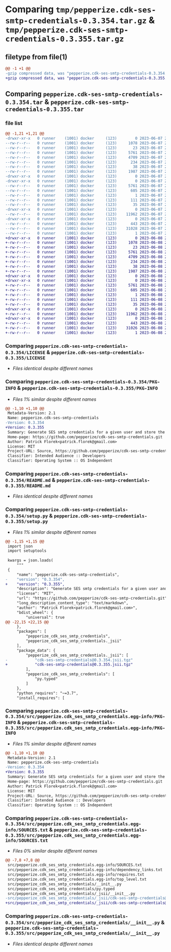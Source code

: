 # Comparing `tmp/pepperize.cdk-ses-smtp-credentials-0.3.354.tar.gz` & `tmp/pepperize.cdk-ses-smtp-credentials-0.3.355.tar.gz`

## filetype from file(1)

```diff
@@ -1 +1 @@
-gzip compressed data, was "pepperize.cdk-ses-smtp-credentials-0.3.354.tar", last modified: Wed Jun  7 23:23:28 2023, max compression
+gzip compressed data, was "pepperize.cdk-ses-smtp-credentials-0.3.355.tar", last modified: Thu Jun  8 23:09:08 2023, max compression
```

## Comparing `pepperize.cdk-ses-smtp-credentials-0.3.354.tar` & `pepperize.cdk-ses-smtp-credentials-0.3.355.tar`

### file list

```diff
@@ -1,21 +1,21 @@
-drwxr-xr-x   0 runner    (1001) docker     (123)        0 2023-06-07 23:23:28.829258 pepperize.cdk-ses-smtp-credentials-0.3.354/
--rw-r--r--   0 runner    (1001) docker     (123)     1078 2023-06-07 23:23:17.000000 pepperize.cdk-ses-smtp-credentials-0.3.354/LICENSE
--rw-r--r--   0 runner    (1001) docker     (123)       23 2023-06-07 23:23:17.000000 pepperize.cdk-ses-smtp-credentials-0.3.354/MANIFEST.in
--rw-r--r--   0 runner    (1001) docker     (123)     5761 2023-06-07 23:23:28.825258 pepperize.cdk-ses-smtp-credentials-0.3.354/PKG-INFO
--rw-r--r--   0 runner    (1001) docker     (123)     4709 2023-06-07 23:23:17.000000 pepperize.cdk-ses-smtp-credentials-0.3.354/README.md
--rw-r--r--   0 runner    (1001) docker     (123)      234 2023-06-07 23:23:17.000000 pepperize.cdk-ses-smtp-credentials-0.3.354/pyproject.toml
--rw-r--r--   0 runner    (1001) docker     (123)       38 2023-06-07 23:23:28.829258 pepperize.cdk-ses-smtp-credentials-0.3.354/setup.cfg
--rw-r--r--   0 runner    (1001) docker     (123)     1987 2023-06-07 23:23:17.000000 pepperize.cdk-ses-smtp-credentials-0.3.354/setup.py
-drwxr-xr-x   0 runner    (1001) docker     (123)        0 2023-06-07 23:23:28.825258 pepperize.cdk-ses-smtp-credentials-0.3.354/src/
-drwxr-xr-x   0 runner    (1001) docker     (123)        0 2023-06-07 23:23:28.825258 pepperize.cdk-ses-smtp-credentials-0.3.354/src/pepperize.cdk_ses_smtp_credentials.egg-info/
--rw-r--r--   0 runner    (1001) docker     (123)     5761 2023-06-07 23:23:28.000000 pepperize.cdk-ses-smtp-credentials-0.3.354/src/pepperize.cdk_ses_smtp_credentials.egg-info/PKG-INFO
--rw-r--r--   0 runner    (1001) docker     (123)      605 2023-06-07 23:23:28.000000 pepperize.cdk-ses-smtp-credentials-0.3.354/src/pepperize.cdk_ses_smtp_credentials.egg-info/SOURCES.txt
--rw-r--r--   0 runner    (1001) docker     (123)        1 2023-06-07 23:23:28.000000 pepperize.cdk-ses-smtp-credentials-0.3.354/src/pepperize.cdk_ses_smtp_credentials.egg-info/dependency_links.txt
--rw-r--r--   0 runner    (1001) docker     (123)      111 2023-06-07 23:23:28.000000 pepperize.cdk-ses-smtp-credentials-0.3.354/src/pepperize.cdk_ses_smtp_credentials.egg-info/requires.txt
--rw-r--r--   0 runner    (1001) docker     (123)       35 2023-06-07 23:23:28.000000 pepperize.cdk-ses-smtp-credentials-0.3.354/src/pepperize.cdk_ses_smtp_credentials.egg-info/top_level.txt
-drwxr-xr-x   0 runner    (1001) docker     (123)        0 2023-06-07 23:23:28.825258 pepperize.cdk-ses-smtp-credentials-0.3.354/src/pepperize_cdk_ses_smtp_credentials/
--rw-r--r--   0 runner    (1001) docker     (123)    11962 2023-06-07 23:23:17.000000 pepperize.cdk-ses-smtp-credentials-0.3.354/src/pepperize_cdk_ses_smtp_credentials/__init__.py
-drwxr-xr-x   0 runner    (1001) docker     (123)        0 2023-06-07 23:23:28.825258 pepperize.cdk-ses-smtp-credentials-0.3.354/src/pepperize_cdk_ses_smtp_credentials/_jsii/
--rw-r--r--   0 runner    (1001) docker     (123)      443 2023-06-07 23:23:17.000000 pepperize.cdk-ses-smtp-credentials-0.3.354/src/pepperize_cdk_ses_smtp_credentials/_jsii/__init__.py
--rw-r--r--   0 runner    (1001) docker     (123)    31028 2023-06-07 23:23:17.000000 pepperize.cdk-ses-smtp-credentials-0.3.354/src/pepperize_cdk_ses_smtp_credentials/_jsii/cdk-ses-smtp-credentials@0.3.354.jsii.tgz
--rw-r--r--   0 runner    (1001) docker     (123)        1 2023-06-07 23:23:17.000000 pepperize.cdk-ses-smtp-credentials-0.3.354/src/pepperize_cdk_ses_smtp_credentials/py.typed
+drwxr-xr-x   0 runner    (1001) docker     (123)        0 2023-06-08 23:09:08.657219 pepperize.cdk-ses-smtp-credentials-0.3.355/
+-rw-r--r--   0 runner    (1001) docker     (123)     1078 2023-06-08 23:08:56.000000 pepperize.cdk-ses-smtp-credentials-0.3.355/LICENSE
+-rw-r--r--   0 runner    (1001) docker     (123)       23 2023-06-08 23:08:56.000000 pepperize.cdk-ses-smtp-credentials-0.3.355/MANIFEST.in
+-rw-r--r--   0 runner    (1001) docker     (123)     5761 2023-06-08 23:09:08.657219 pepperize.cdk-ses-smtp-credentials-0.3.355/PKG-INFO
+-rw-r--r--   0 runner    (1001) docker     (123)     4709 2023-06-08 23:08:56.000000 pepperize.cdk-ses-smtp-credentials-0.3.355/README.md
+-rw-r--r--   0 runner    (1001) docker     (123)      234 2023-06-08 23:08:56.000000 pepperize.cdk-ses-smtp-credentials-0.3.355/pyproject.toml
+-rw-r--r--   0 runner    (1001) docker     (123)       38 2023-06-08 23:09:08.657219 pepperize.cdk-ses-smtp-credentials-0.3.355/setup.cfg
+-rw-r--r--   0 runner    (1001) docker     (123)     1987 2023-06-08 23:08:56.000000 pepperize.cdk-ses-smtp-credentials-0.3.355/setup.py
+drwxr-xr-x   0 runner    (1001) docker     (123)        0 2023-06-08 23:09:08.657219 pepperize.cdk-ses-smtp-credentials-0.3.355/src/
+drwxr-xr-x   0 runner    (1001) docker     (123)        0 2023-06-08 23:09:08.657219 pepperize.cdk-ses-smtp-credentials-0.3.355/src/pepperize.cdk_ses_smtp_credentials.egg-info/
+-rw-r--r--   0 runner    (1001) docker     (123)     5761 2023-06-08 23:09:08.000000 pepperize.cdk-ses-smtp-credentials-0.3.355/src/pepperize.cdk_ses_smtp_credentials.egg-info/PKG-INFO
+-rw-r--r--   0 runner    (1001) docker     (123)      605 2023-06-08 23:09:08.000000 pepperize.cdk-ses-smtp-credentials-0.3.355/src/pepperize.cdk_ses_smtp_credentials.egg-info/SOURCES.txt
+-rw-r--r--   0 runner    (1001) docker     (123)        1 2023-06-08 23:09:08.000000 pepperize.cdk-ses-smtp-credentials-0.3.355/src/pepperize.cdk_ses_smtp_credentials.egg-info/dependency_links.txt
+-rw-r--r--   0 runner    (1001) docker     (123)      111 2023-06-08 23:09:08.000000 pepperize.cdk-ses-smtp-credentials-0.3.355/src/pepperize.cdk_ses_smtp_credentials.egg-info/requires.txt
+-rw-r--r--   0 runner    (1001) docker     (123)       35 2023-06-08 23:09:08.000000 pepperize.cdk-ses-smtp-credentials-0.3.355/src/pepperize.cdk_ses_smtp_credentials.egg-info/top_level.txt
+drwxr-xr-x   0 runner    (1001) docker     (123)        0 2023-06-08 23:09:08.657219 pepperize.cdk-ses-smtp-credentials-0.3.355/src/pepperize_cdk_ses_smtp_credentials/
+-rw-r--r--   0 runner    (1001) docker     (123)    11962 2023-06-08 23:08:56.000000 pepperize.cdk-ses-smtp-credentials-0.3.355/src/pepperize_cdk_ses_smtp_credentials/__init__.py
+drwxr-xr-x   0 runner    (1001) docker     (123)        0 2023-06-08 23:09:08.657219 pepperize.cdk-ses-smtp-credentials-0.3.355/src/pepperize_cdk_ses_smtp_credentials/_jsii/
+-rw-r--r--   0 runner    (1001) docker     (123)      443 2023-06-08 23:08:56.000000 pepperize.cdk-ses-smtp-credentials-0.3.355/src/pepperize_cdk_ses_smtp_credentials/_jsii/__init__.py
+-rw-r--r--   0 runner    (1001) docker     (123)    31026 2023-06-08 23:08:56.000000 pepperize.cdk-ses-smtp-credentials-0.3.355/src/pepperize_cdk_ses_smtp_credentials/_jsii/cdk-ses-smtp-credentials@0.3.355.jsii.tgz
+-rw-r--r--   0 runner    (1001) docker     (123)        1 2023-06-08 23:08:56.000000 pepperize.cdk-ses-smtp-credentials-0.3.355/src/pepperize_cdk_ses_smtp_credentials/py.typed
```

### Comparing `pepperize.cdk-ses-smtp-credentials-0.3.354/LICENSE` & `pepperize.cdk-ses-smtp-credentials-0.3.355/LICENSE`

 * *Files identical despite different names*

### Comparing `pepperize.cdk-ses-smtp-credentials-0.3.354/PKG-INFO` & `pepperize.cdk-ses-smtp-credentials-0.3.355/PKG-INFO`

 * *Files 1% similar despite different names*

```diff
@@ -1,10 +1,10 @@
 Metadata-Version: 2.1
 Name: pepperize.cdk-ses-smtp-credentials
-Version: 0.3.354
+Version: 0.3.355
 Summary: Generate SES smtp credentials for a given user and store the credentials in a SecretsManager Secret.
 Home-page: https://github.com/pepperize/cdk-ses-smtp-credentials.git
 Author: Patrick Florek<patrick.florek@gmail.com>
 License: MIT
 Project-URL: Source, https://github.com/pepperize/cdk-ses-smtp-credentials.git
 Classifier: Intended Audience :: Developers
 Classifier: Operating System :: OS Independent
```

### Comparing `pepperize.cdk-ses-smtp-credentials-0.3.354/README.md` & `pepperize.cdk-ses-smtp-credentials-0.3.355/README.md`

 * *Files identical despite different names*

### Comparing `pepperize.cdk-ses-smtp-credentials-0.3.354/setup.py` & `pepperize.cdk-ses-smtp-credentials-0.3.355/setup.py`

 * *Files 1% similar despite different names*

```diff
@@ -1,15 +1,15 @@
 import json
 import setuptools
 
 kwargs = json.loads(
     """
 {
     "name": "pepperize.cdk-ses-smtp-credentials",
-    "version": "0.3.354",
+    "version": "0.3.355",
     "description": "Generate SES smtp credentials for a given user and store the credentials in a SecretsManager Secret.",
     "license": "MIT",
     "url": "https://github.com/pepperize/cdk-ses-smtp-credentials.git",
     "long_description_content_type": "text/markdown",
     "author": "Patrick Florek<patrick.florek@gmail.com>",
     "bdist_wheel": {
         "universal": true
@@ -22,15 +22,15 @@
     },
     "packages": [
         "pepperize_cdk_ses_smtp_credentials",
         "pepperize_cdk_ses_smtp_credentials._jsii"
     ],
     "package_data": {
         "pepperize_cdk_ses_smtp_credentials._jsii": [
-            "cdk-ses-smtp-credentials@0.3.354.jsii.tgz"
+            "cdk-ses-smtp-credentials@0.3.355.jsii.tgz"
         ],
         "pepperize_cdk_ses_smtp_credentials": [
             "py.typed"
         ]
     },
     "python_requires": "~=3.7",
     "install_requires": [
```

### Comparing `pepperize.cdk-ses-smtp-credentials-0.3.354/src/pepperize.cdk_ses_smtp_credentials.egg-info/PKG-INFO` & `pepperize.cdk-ses-smtp-credentials-0.3.355/src/pepperize.cdk_ses_smtp_credentials.egg-info/PKG-INFO`

 * *Files 1% similar despite different names*

```diff
@@ -1,10 +1,10 @@
 Metadata-Version: 2.1
 Name: pepperize.cdk-ses-smtp-credentials
-Version: 0.3.354
+Version: 0.3.355
 Summary: Generate SES smtp credentials for a given user and store the credentials in a SecretsManager Secret.
 Home-page: https://github.com/pepperize/cdk-ses-smtp-credentials.git
 Author: Patrick Florek<patrick.florek@gmail.com>
 License: MIT
 Project-URL: Source, https://github.com/pepperize/cdk-ses-smtp-credentials.git
 Classifier: Intended Audience :: Developers
 Classifier: Operating System :: OS Independent
```

### Comparing `pepperize.cdk-ses-smtp-credentials-0.3.354/src/pepperize.cdk_ses_smtp_credentials.egg-info/SOURCES.txt` & `pepperize.cdk-ses-smtp-credentials-0.3.355/src/pepperize.cdk_ses_smtp_credentials.egg-info/SOURCES.txt`

 * *Files 0% similar despite different names*

```diff
@@ -7,8 +7,8 @@
 src/pepperize.cdk_ses_smtp_credentials.egg-info/SOURCES.txt
 src/pepperize.cdk_ses_smtp_credentials.egg-info/dependency_links.txt
 src/pepperize.cdk_ses_smtp_credentials.egg-info/requires.txt
 src/pepperize.cdk_ses_smtp_credentials.egg-info/top_level.txt
 src/pepperize_cdk_ses_smtp_credentials/__init__.py
 src/pepperize_cdk_ses_smtp_credentials/py.typed
 src/pepperize_cdk_ses_smtp_credentials/_jsii/__init__.py
-src/pepperize_cdk_ses_smtp_credentials/_jsii/cdk-ses-smtp-credentials@0.3.354.jsii.tgz
+src/pepperize_cdk_ses_smtp_credentials/_jsii/cdk-ses-smtp-credentials@0.3.355.jsii.tgz
```

### Comparing `pepperize.cdk-ses-smtp-credentials-0.3.354/src/pepperize_cdk_ses_smtp_credentials/__init__.py` & `pepperize.cdk-ses-smtp-credentials-0.3.355/src/pepperize_cdk_ses_smtp_credentials/__init__.py`

 * *Files identical despite different names*

